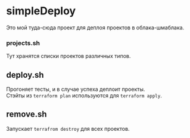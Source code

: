 # simpleDeploy

Это мой туда-сюда проект для деплоя проектов в облака-шмаблака.

### projects.sh

Тут хранятся списки проектов различных типов.

## deploy.sh

Прогоняет тесты, и в случае успеха деплоит проекты.   
Стэйты из `terraform plan` используются для `terraform apply`.

## remove.sh

Запускает `terrafrom destroy` для всех проектов.
